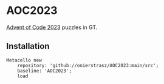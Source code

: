 # AOC2023

[Advent of Code 2023](https://adventofcode.com/2023) puzzles in GT.
## Installation```Metacello new	repository: 'github://onierstrasz/AOC2023:main/src';	baseline: 'AOC2023';	load```